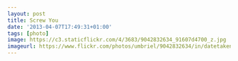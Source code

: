 ```yaml
---
layout: post
title: Screw You
date: '2013-04-07T17:49:31+01:00'
tags: [photo]
image: https://c3.staticflickr.com/4/3683/9042832634_91607d4700_z.jpg
imageurl: https://www.flickr.com/photos/umbriel/9042832634/in/datetaken-public/
---
```

